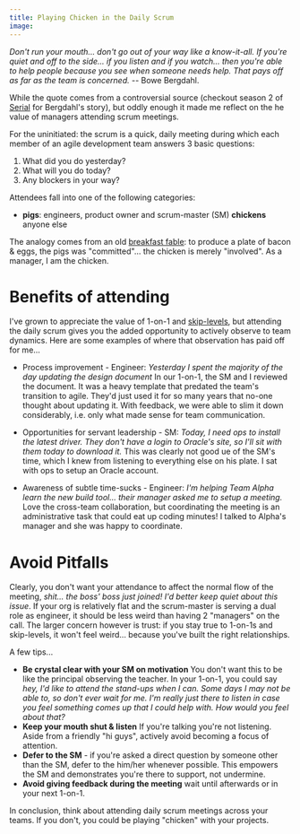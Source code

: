 ```yaml
---
title: Playing Chicken in the Daily Scrum
image: 
---
```


*Don't run your mouth... don't go out of your way like a know-it-all.  If you're quiet and off to the side... if you listen and if you watch... then you're able to help people because you see when someone needs help.  That pays off as far as the team is concerned.* -- Bowe Bergdahl.

While the quote comes from a controversial source (checkout season 2 of [Serial](https://serialpodcast.org/) for Bergdahl's story), but oddly enough it made me reflect on the he value of managers attending scrum meetings.

For the uninitiated: the scrum is a quick, daily meeting during which each member of an agile development team answers 3 basic questions:

1. What did you do yesterday?
2. What will you do today?
3. Any blockers in your way?

Attendees fall into one of the following categories:
* **pigs**: engineers, product owner and scrum-master (SM)
**chickens** anyone else

The analogy comes from an old [breakfast fable](https://en.wikipedia.org/wiki/The_Chicken_and_the_Pig): to produce a plate of bacon & eggs, the pigs was "committed"... the chicken is merely "involved".  As a manager, I am the chicken.


# Benefits of attending

I've grown to appreciate the value of 1-on-1 and [skip-levels](https://www.linkedin.com/pulse/20130305175712-2293107-benefitting-from-skip-level-1-1s-tips-and-pitfalls), but attending the daily scrum gives you the added opportunity to actively observe to team dynamics.  Here are some examples of where that observation has paid off for me...

* Process improvement - Engineer: *Yesterday I spent the majority of the day updating the design document*  In our 1-on-1, the SM and I reviewed the document.  It was a heavy template that predated the team's transition to agile.  They'd just used it for so many years that no-one thought about updating it.  With feedback, we were able to slim it down considerably, i.e. only what made sense for team communication.

* Opportunities for servant leadership - SM: *Today, I need ops to install the latest driver.  They don't have a login to Oracle's site, so I'll sit with them today to download it.*  This was clearly not good ue of the SM's time, which I knew from listening to everything else on his plate.  I sat with ops to setup an Oracle account.

* Awareness of subtle time-sucks - Engineer: *I'm helping Team Alpha learn the new build tool... their manager asked me to setup a meeting.*  Love the cross-team collaboration, but coordinating the meeting is an administrative task that could eat up coding minutes!  I talked to Alpha's manager and she was happy to coordinate.

# Avoid Pitfalls

Clearly, you don't want your attendance to affect the normal flow of the meeting, *shit... the boss' boss just joined! I'd better keep quiet about this issue*.  If your org is relatively flat and the scrum-master is serving a dual role as engineer, it should be less weird than having 2 "managers" on the call.  The larger concern however is trust: if you stay true to 1-on-1s and skip-levels, it won't feel weird... because you've built the right relationships.

A few tips...

* **Be crystal clear with your SM on motivation** You don't want this to be like the principal observing the teacher.  In your 1-on-1, you could say *hey, I'd like to attend the stand-ups when I can.  Some days I may not be able to, so don't ever wait for me.  I'm really just there to listen in case you feel something comes up that I could help with.  How would you feel about that?*
* **Keep your mouth shut & listen**  If you're talking you're not listening.  Aside from a friendly "hi guys", actively avoid becoming a focus of attention.  
* **Defer to the SM** - if you're asked a direct question by someone other than the SM, defer to the him/her whenever possible.  This empowers the SM and demonstrates you're there to support, not undermine.
* **Avoid giving feedback during the meeting** wait until afterwards or in your next 1-on-1.

In conclusion, think about attending daily scrum meetings across your teams.  If you don't, you could be playing "chicken" with your projects.